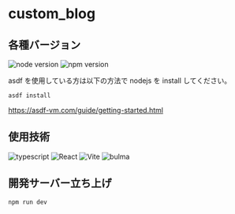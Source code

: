 # custom_blog

## 各種バージョン

![node version](https://img.shields.io/badge/node-20.2.0-48C628.svg?style=flat-square)
![npm version](https://img.shields.io/badge/npm-9.6.6-2D7DBE.svg?style=flat-square)

asdf を使用している方は以下の方法で nodejs を install してください。
```
asdf install
```
https://asdf-vm.com/guide/getting-started.html

## 使用技術
![typescript](https://img.shields.io/badge/-TypeScript-000.svg?logo=typescript&style=flat-square&logoColor=#3178C6)
![React](https://img.shields.io/badge/-react-000.svg?logo=react&style=flat-square&logoColor=#61DAFB)
![Vite](https://img.shields.io/badge/-Vite-000.svg?logo=Vite&style=flat-square&logoColor=#646CFF)
![bulma](https://img.shields.io/badge/-bulma-000.svg?logo=bulma&style=flat-square&logoColor=#00D1B2)


## 開発サーバー立ち上げ
```sh
npm run dev
```
